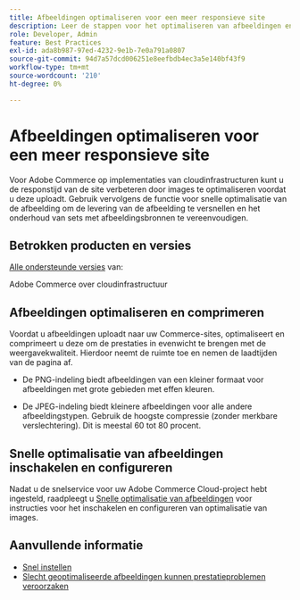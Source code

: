 ```yaml
---
title: Afbeeldingen optimaliseren voor een meer responsieve site
description: Leer de stappen voor het optimaliseren van afbeeldingen en het gebruik van Fastly voor het optimaliseren van de responstijd op uw Adobe Commerce-sites.
role: Developer, Admin
feature: Best Practices
exl-id: ada8b987-97ed-4232-9e1b-7e0a791a0807
source-git-commit: 94d7a57dcd006251e8eefbdb4ec3a5e140bf43f9
workflow-type: tm+mt
source-wordcount: '210'
ht-degree: 0%

---
```


# Afbeeldingen optimaliseren voor een meer responsieve site

Voor Adobe Commerce op implementaties van cloudinfrastructuren kunt u de responstijd van de site verbeteren door images te optimaliseren voordat u deze uploadt. Gebruik vervolgens de functie voor snelle optimalisatie van de afbeelding om de levering van de afbeelding te versnellen en het onderhoud van sets met afbeeldingsbronnen te vereenvoudigen.

## Betrokken producten en versies

[Alle ondersteunde versies](../../../release/versions.md) van:

Adobe Commerce over cloudinfrastructuur


## Afbeeldingen optimaliseren en comprimeren

Voordat u afbeeldingen uploadt naar uw Commerce-sites, optimaliseert en comprimeert u deze om de prestaties in evenwicht te brengen met de weergavekwaliteit. Hierdoor neemt de ruimte toe en nemen de laadtijden van de pagina af.

- De PNG-indeling biedt afbeeldingen van een kleiner formaat voor afbeeldingen met grote gebieden met effen kleuren.

- De JPEG-indeling biedt kleinere afbeeldingen voor alle andere afbeeldingstypen. Gebruik de hoogste compressie (zonder merkbare verslechtering). Dit is meestal 60 tot 80 procent.

## Snelle optimalisatie van afbeeldingen inschakelen en configureren

Nadat u de snelservice voor uw Adobe Commerce Cloud-project hebt ingesteld, raadpleegt u [Snelle optimalisatie van afbeeldingen](https://devdocs.magento.com/cloud/cdn/fastly-image-optimization.html) voor instructies voor het inschakelen en configureren van optimalisatie van images.

## Aanvullende informatie

- [Snel instellen](https://devdocs.magento.com/cloud/cdn/configure-fastly.html)
- [Slecht geoptimaliseerde afbeeldingen kunnen prestatieproblemen veroorzaken](https://experienceleague.adobe.com/docs/commerce-knowledge-base/kb/troubleshooting/miscellaneous/file-storage-low-specific-page-loads-are-slow.html)
